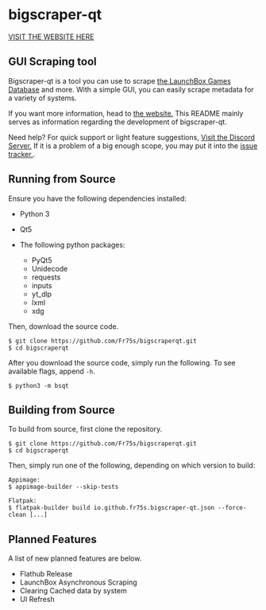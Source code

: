 # bigscraper-qt

[VISIT THE WEBSITE HERE](https://fr75s.github.io/bigscraperqt/)

## GUI Scraping tool

Bigscraper-qt is a tool you can use to scrape [the LaunchBox Games Database](https://gamesdb.launchbox-app.com/) and more. With a simple GUI, you can easily scrape metadata for a variety of systems.

If you want more information, head to [the website.](https://fr75s.github.io/bigscraperqt/) This README mainly serves as information regarding the development of bigscraper-qt.

Need help? For quick support or light feature suggestions, [Visit the Discord Server.](https://discord.gg/DUAFMgrhAY) If it is a problem of a big enough scope, you may put it into the [issue tracker.](https://github.com/Fr75s/bigscraperqt/issues).

## Running from Source

Ensure you have the following dependencies installed:

- Python 3
- Qt5

- The following python packages:
	- PyQt5
	- Unidecode
	- requests
	- inputs
	- yt_dlp
	- lxml
	- xdg

Then, download the source code.

	$ git clone https://github.com/Fr75s/bigscraperqt.git
	$ cd bigscraperqt

After you download the source code, simply run the following. To see available flags, append `-h`.

	$ python3 -m bsqt


## Building from Source

To build from source, first clone the repository.

	$ git clone https://github.com/Fr75s/bigscraperqt.git
	$ cd bigscraperqt

Then, simply run one of the following, depending on which version to build:

	Appimage:
	$ appimage-builder --skip-tests

	Flatpak:
	$ flatpak-builder build io.github.fr75s.bigscraper-qt.json --force-clean [...]

## Planned Features

A list of new planned features are below.

- Flathub Release
- LaunchBox Asynchronous Scraping
- Clearing Cached data by system
- UI Refresh
